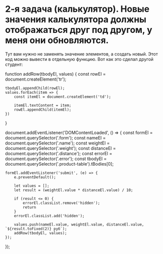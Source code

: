 # 2-я задача (калькулятор). Новые значения калькулятора должны отображаться друг под другом, у меня они обновляются. 
Тут вам нужно не заменять значение элементов, а создать новый. Этот код можно вывести в отдельную функцию. Вот как это сделал другой студент:

function addRow(tbodyEl, values) {
    const rowEl = document.createElement('tr');

    tbodyEl.appendChild(rowEl);
    values.forEach(item => {
        const itemEl = document.createElement('td');

        itemEl.textContent = item;
        rowEl.appendChild(itemEl);
    })
}


document.addEventListener('DOMContentLoaded', () => {
    const formEl = document.querySelector('.form');
    const nameEl = document.querySelector('.name');
    const weightEl = document.querySelector('.weight');
    const distanceEl = document.querySelector('.distance');
    const errorEl = document.querySelector('.error');
    const tbodyEl = document.querySelector('.product-table').tBodies[0];

    formEl.addEventListener('submit', (e) => {
        e.preventDefault();

        let values = [];
        let result = (weightEl.value * distanceEl.value) / 10;

        if (result <= 0) {
            errorEl.classList.remove('hidden');
            return
        }
        errorEl.classList.add('hidden');

        values.push(nameEl.value, weightEl.value, distanceEl.value, `${result.toFixed(2)} руб`);
        addRow(tbodyEl, values);
    });

});
